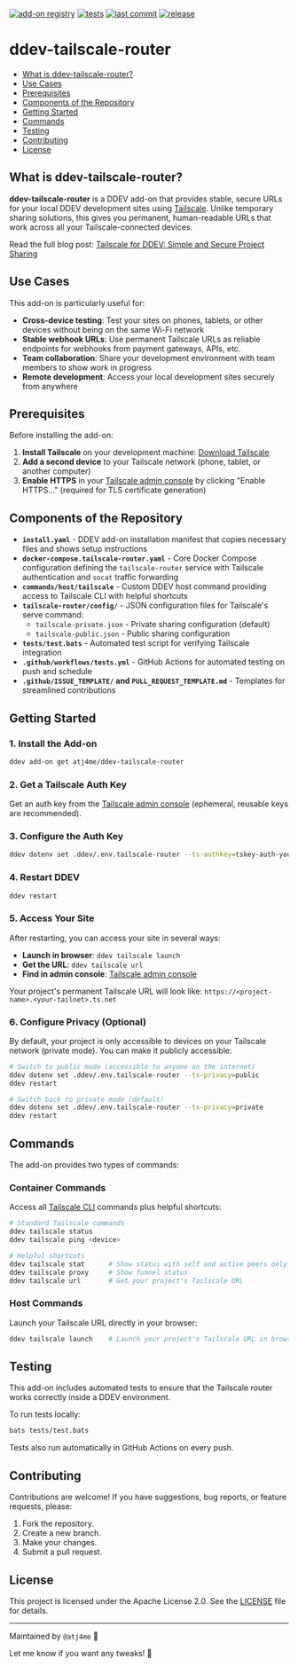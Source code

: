 [![add-on registry](https://img.shields.io/badge/DDEV-Add--on_Registry-blue)](https://addons.ddev.com)
[![tests](https://github.com/atj4me/ddev-tailscale-router/actions/workflows/tests.yml/badge.svg?branch=main)](https://github.com/atj4me/ddev-tailscale-router/actions/workflows/tests.yml?query=branch%3Amain)
[![last commit](https://img.shields.io/github/last-commit/atj4me/ddev-tailscale-router)](https://github.com/atj4me/ddev-tailscale-router/commits)
[![release](https://img.shields.io/github/v/release/atj4me/ddev-tailscale-router)](https://github.com/atj4me/ddev-tailscale-router/releases/latest)

# ddev-tailscale-router <!-- omit in toc -->

- [What is ddev-tailscale-router?](#what-is-ddev-tailscale-router)
- [Use Cases](#use-cases)
- [Prerequisites](#prerequisites)
- [Components of the Repository](#components-of-the-repository)
- [Getting Started](#getting-started)
- [Commands](#commands)
- [Testing](#testing)
- [Contributing](#contributing)
- [License](#license)

## What is ddev-tailscale-router?

**ddev-tailscale-router** is a DDEV add-on that provides stable, secure URLs for your local DDEV development sites using [Tailscale](https://tailscale.com/). Unlike temporary sharing solutions, this gives you permanent, human-readable URLs that work across all your Tailscale-connected devices.

Read the full blog post: [Tailscale for DDEV: Simple and Secure Project Sharing](https://ddev.com/blog/tailscale-router-ddev-addon/)

## Use Cases

This add-on is particularly useful for:

- **Cross-device testing**: Test your sites on phones, tablets, or other devices without being on the same Wi-Fi network
- **Stable webhook URLs**: Use permanent Tailscale URLs as reliable endpoints for webhooks from payment gateways, APIs, etc.
- **Team collaboration**: Share your development environment with team members to show work in progress
- **Remote development**: Access your local development sites securely from anywhere

## Prerequisites

Before installing the add-on:

1. **Install Tailscale** on your development machine: [Download Tailscale](https://tailscale.com/download)
2. **Add a second device** to your Tailscale network (phone, tablet, or another computer)
3. **Enable HTTPS** in your [Tailscale admin console](https://login.tailscale.com/admin/dns) by clicking "Enable HTTPS..." (required for TLS certificate generation)

## Components of the Repository

- **`install.yaml`** - DDEV add-on installation manifest that copies necessary files and shows setup instructions
- **`docker-compose.tailscale-router.yaml`** - Core Docker Compose configuration defining the `tailscale-router` service with Tailscale authentication and `socat` traffic forwarding
- **`commands/host/tailscale`** - Custom DDEV host command providing access to Tailscale CLI with helpful shortcuts
- **`tailscale-router/config/`** - JSON configuration files for Tailscale's serve command:
  - `tailscale-private.json` - Private sharing configuration (default)
  - `tailscale-public.json` - Public sharing configuration
- **`tests/test.bats`** - Automated test script for verifying Tailscale integration
- **`.github/workflows/tests.yml`** - GitHub Actions for automated testing on push and schedule
- **`.github/ISSUE_TEMPLATE/` and `PULL_REQUEST_TEMPLATE.md`** - Templates for streamlined contributions

## Getting Started

### 1. Install the Add-on

```bash
ddev add-on get atj4me/ddev-tailscale-router
```

### 2. Get a Tailscale Auth Key

Get an auth key from the [Tailscale admin console](https://login.tailscale.com/admin/settings/keys) (ephemeral, reusable keys are recommended).

### 3. Configure the Auth Key

```bash
ddev dotenv set .ddev/.env.tailscale-router --ts-authkey=tskey-auth-your-key-here
```

### 4. Restart DDEV

```bash
ddev restart
```

### 5. Access Your Site

After restarting, you can access your site in several ways:

- **Launch in browser**: `ddev tailscale launch`
- **Get the URL**: `ddev tailscale url` 
- **Find in admin console**: [Tailscale admin console](https://login.tailscale.com/admin/machines)

Your project's permanent Tailscale URL will look like: `https://<project-name>.<your-tailnet>.ts.net`

### 6. Configure Privacy (Optional)

By default, your project is only accessible to devices on your Tailscale network (private mode). You can make it publicly accessible:

```bash
# Switch to public mode (accessible to anyone on the internet)
ddev dotenv set .ddev/.env.tailscale-router --ts-privacy=public
ddev restart

# Switch back to private mode (default)
ddev dotenv set .ddev/.env.tailscale-router --ts-privacy=private
ddev restart
```

## Commands

The add-on provides two types of commands:

### Container Commands

Access all [Tailscale CLI](https://tailscale.com/kb/1080/cli) commands plus helpful shortcuts:

```bash
# Standard Tailscale commands
ddev tailscale status
ddev tailscale ping <device>

# Helpful shortcuts
ddev tailscale stat      # Show status with self and active peers only
ddev tailscale proxy     # Show funnel status
ddev tailscale url       # Get your project's Tailscale URL
```

### Host Commands

Launch your Tailscale URL directly in your browser:

```bash
ddev tailscale launch    # Launch your project's Tailscale URL in browser
``` 

## Testing

This add-on includes automated tests to ensure that the Tailscale router works correctly inside a DDEV environment.

To run tests locally:

```bash
bats tests/test.bats
```

Tests also run automatically in GitHub Actions on every push.

## Contributing

Contributions are welcome! If you have suggestions, bug reports, or feature requests, please:

1. Fork the repository.
2. Create a new branch.
3. Make your changes.
4. Submit a pull request.

## License

This project is licensed under the Apache License 2.0. See the [LICENSE](LICENSE) file for details.

---

Maintained by `@atj4me` 🚀  

Let me know if you want any tweaks! 🎯
